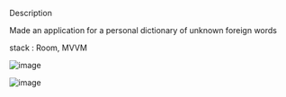 Description

Made an application for a personal dictionary of unknown foreign words

stack : Room, MVVM


![image](https://user-images.githubusercontent.com/82571138/192835676-1d5fdd5e-b510-493a-9c23-784f510fd3c0.png)


![image](https://user-images.githubusercontent.com/82571138/192835990-dc8fab69-db04-4128-a6bf-1f0b356ebbbf.png)


